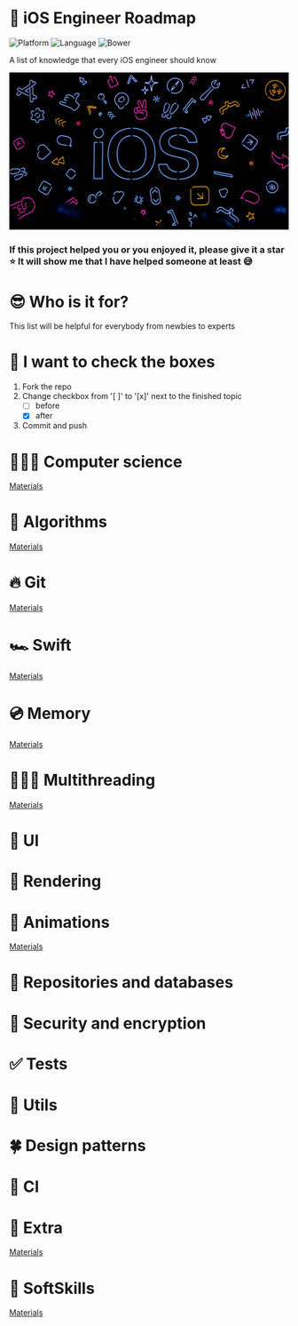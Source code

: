 # 🚀 iOS Engineer Roadmap
![Platform](https://img.shields.io/badge/Platform-iOS%20%7C%20osx-lightgrey)
![Language](https://img.shields.io/badge/Language-Swift-red)
![Bower](https://img.shields.io/bower/l/Bootstrap)

A list of knowledge that every iOS engineer should know

![](cover.webp)

### If this project helped you or you enjoyed it, please give it a star ⭐ It will show me that I have helped someone at least 😅

# 😎 Who is it for?
This list will be helpful for everybody from newbies to experts

# 🧐 I want to check the boxes
1. Fork the repo
2. Change checkbox from '[ ]' to '[x]' next to the finished topic
    - [ ] before
    - [x] after
3. Commit and push

# 👨🏻‍🔬 Computer science
[Materials](Pages/Computer_science/cs.md)
# 🦾 Algorithms
[Materials](Pages/Algorithms/algorithms.md)
# 🔥 Git
[Materials](Pages/Git/git.md)
# 🏎 Swift
[Materials](Pages/Swift/Swift.md)
# 💿 Memory
[Materials](Pages/Memory/memory.md)
# 👨🏼‍🔧 Multithreading
[Materials](Pages/Multithreading/multithreading.md)
# 👀 UI

# 🫠 Rendering

# 🥵 Animations
[Materials](Pages/Animations/animations.md)
# 💾 Repositories and databases

# 🔐 Security and encryption

# ✅ Tests

# 🤖 Utils

# 🍀 Design patterns

# 🚀 CI

# 🔮 Extra
[Materials](Pages/Extras/extra.md)
# 🧸 SoftSkills
[Materials](Pages/SoftSkills/softskills.md)
